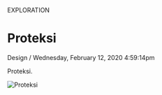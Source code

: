 <p class="type">EXPLORATION</p>

# Proteksi

<p class="meta">Design  /  Wednesday, February 12, 2020 4:59:14pm</p>

Proteksi.

![Proteksi](../assets/images/works/details/235-proteksi/proteksi.jpg)
